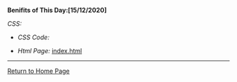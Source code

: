 **Benifits of This Day:[15/12/2020]**

*CSS:*
- *CSS Code:*
    
- *Html Page:*
[index.html](https://mohammad-nour-rezek.github.io/Reading-Notes/Client/index.html)

***

[Return to Home Page](https://mohammad-nour-rezek.github.io/Reading-Notes/)